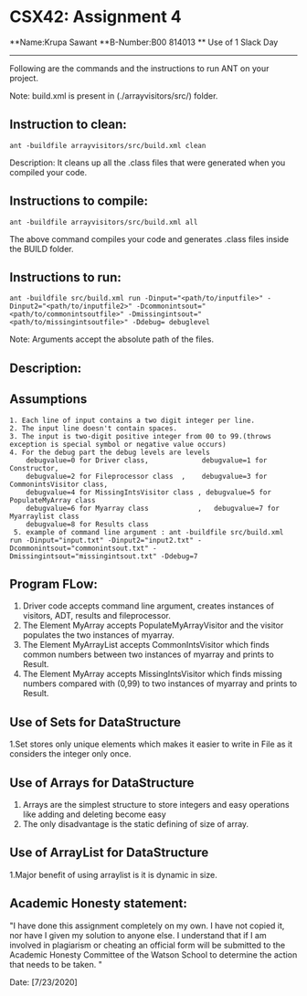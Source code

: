# CSX42: Assignment 4
**Name:Krupa Sawant
**B-Number:B00 814013
** Use of 1 Slack Day

-----------------------------------------------------------------------

Following are the commands and the instructions to run ANT on your project.

Note: build.xml is present in (./arrayvisitors/src/) folder.

## Instruction to clean:

```commandline
ant -buildfile arrayvisitors/src/build.xml clean
```

Description: It cleans up all the .class files that were generated when you
compiled your code.

## Instructions to compile:

```commandline
ant -buildfile arrayvisitors/src/build.xml all
```
The above command compiles your code and generates .class files inside the BUILD folder.

## Instructions to run:

```commandline
ant -buildfile src/build.xml run -Dinput="<path/to/inputfile>" -Dinput2="<path/to/inputfile2>" -Dcommonintsout="<path/to/commonintsoutfile>" -Dmissingintsout="<path/to/missingintsoutfile>" -Ddebug= debuglevel

```
Note: Arguments accept the absolute path of the files.


## Description:
## Assumptions
    1. Each line of input contains a two digit integer per line.
    2. The input line doesn't contain spaces.
    3. The input is two-digit positive integer from 00 to 99.(throws exception is special symbol or negative value occurs)
    4. For the debug part the debug levels are levels 
        debugvalue=0 for Driver class,             debugvalue=1 for Constructor,
        debugvalue=2 for Fileprocessor class  ,    debugvalue=3 for CommonintsVisitor class,
        debugvalue=4 for MissingIntsVisitor class , debugvalue=5 for PopulateMyArray class
        debugvalue=6 for Myarray class            ,   debugvalue=7 for Myarraylist class
        debugvalue=8 for Results class
     5. example of command line argument : ant -buildfile src/build.xml run -Dinput="input.txt" -Dinput2="input2.txt" -Dcommonintsout="commonintsout.txt" -Dmissingintsout="missingintsout.txt" -Ddebug=7
    
## Program FLow:
 1. Driver code accepts command line argument, creates instances of visitors, ADT, results and fileprocessor.
 2. The Element MyArray accepts PopulateMyArrayVisitor and the visitor populates the two instances of myarray.
 3. The Element MyArrayList accepts CommonIntsVisitor which finds common numbers between two instances of myarray and prints to Result. 
 4. The Element MyArray accepts MissingIntsVisitor which finds missing numbers compared with (0,99) to two instances of myarray and prints to Result. 
 
 ## Use of Sets for DataStructure
 1.Set stores only unique elements which makes it easier to write in File as it considers the integer only once.
 ## Use of Arrays for DataStructure
 1. Arrays are the simplest structure to store integers and easy operations like adding and deleting become easy
 2. The only disadvantage is the static defining of size of array.
 ## Use of ArrayList for DataStructure
 1.Major benefit of using arraylist is it is dynamic in size. 
 
## Academic Honesty statement:

"I have done this assignment completely on my own. I have not copied
it, nor have I given my solution to anyone else. I understand that if
I am involved in plagiarism or cheating an official form will be
submitted to the Academic Honesty Committee of the Watson School to
determine the action that needs to be taken. "

Date: [7/23/2020]


